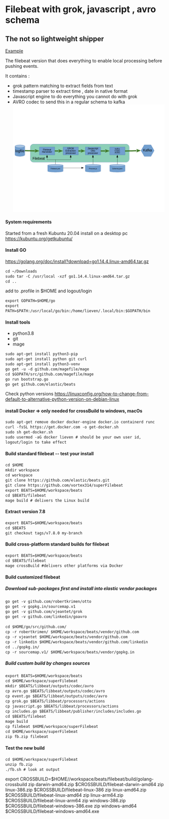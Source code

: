 # Filebeat with grok, javascript , avro schema
## The not so lightweight shipper
[Example](https://github.com/vortex314/beats/tree/master/filebeat/fb.yml)

The filebeat version that does everything to enable local processing before pushing events.

It contains :
-	grok pattern matching to extract fields from text
-	timestamp parser to extract time , date in native format
-	Javascript engine to do everything you cannot do with grok
-	AVRO codec to send this in a regular schema to kafka
![The Flow](https://github.com/vortex314/superFilebeat/blob/master/docs/Filebeat%2B%2B.png)
#### System requirements
Started from a fresh Kubuntu 20.04 install on a desktop pc
https://kubuntu.org/getkubuntu/
#### Install GO
https://golang.org/doc/install?download=go1.14.4.linux-amd64.tar.gz
```
cd ~/Downloads
sudo tar -C /usr/local -xzf go1.14.4.linux-amd64.tar.gz
cd ..
```
add to .profile in $HOME and logout/login
```
export GOPATH=$HOME/go
export PATH=$PATH:/usr/local/go/bin:/home/lieven/.local/bin:$GOPATH/bin
```
#### Install tools
- python3.8
- git
- mage
```
sudo apt-get install python3-pip
sudo apt-get install python git curl
sudo apt-get install python3-venv
go get -u -d github.com/magefile/mage
cd $GOPATH/src/github.com/magefile/mage
go run bootstrap.go
go get github.com/elastic/beats
```
Check python versions
https://linuxconfig.org/how-to-change-from-default-to-alternative-python-version-on-debian-linux
#### install Docker => only needed for crossBuild to windows, macOs
```
sudo apt-get remove docker docker-engine docker.io containerd runc
curl -fsSL https://get.docker.com -o get-docker.sh
sudo sh get-docker.sh
sudo usermod -aG docker lieven # should be your own user id, logout/login to take effect
```

#### Build standard filebeat -- test your install

```
cd $HOME
mkdir workspace
cd workspace
git clone https://github.com/elastic/beats.git
git clone https://github.com/vortex314/superFilebeat
export BEATS=$HOME/workspace/beats
cd $BEATS/filebeat
mage build # delivers the Linux build
```
#### Extract version 7.8
```
export BEATS=$HOME/workspace/beats
cd $BEATS
git checkout tags/v7.8.0 my-branch
```
#### Build cross-platform standard builds for filebeat 
```
export BEATS=$HOME/workspace/beats
cd $BEATS/filebeat
mage crossBuild #delivers other platforms via Docker
```

#### Build customized filebeat
##### Download sub-packages first and install into elastic vendor packages
```
go get -v github.com/robertkrimen/otto
go get -v gopkg.in/sourcemap.v1
go get -v github.com/vjeantet/grok
go get -v github.com/linkedin/goavro

cd $HOME/go/src/github.com/
cp -r robertkrimen/ $HOME/workspace/beats/vendor/github.com
cp -r vjeantet $HOME/workspace/beats/vendor/github.com
cp -r linkedin $HOME/workspace/beats/vendor/github.com/linkedin
cd ../gopkg.in/
cp -r sourcemap.v1/ $HOME/workspace/beats/vendor/gopkg.in
```
##### Build custom build by changes sources
```
export BEATS=$HOME/workspace/beats
cd $HOME/workspace/superFilebeat
mkdir $BEATS/libbeat/outputs/codec/avro
cp avro.go $BEATS/libbeat/outputs/codec/avro
cp event.go $BEATS/libbeat/outputs/codec/avro
cp grok.go $BEATS/libbeat/processors/actions
cp javascript.go $BEATS/libbeat/processors/actions
cp includes.go $BEATS/libbeat/publisher/includes/includes.go
cd $BEATS/filebeat
mage build 
cp filebeat $HOME/workspace/superFilebeat
cd $HOME/workspace/superFilebeat
zip fb.zip filebeat
```
#### Test the new build
```
cd $HOME/workspace/superFilebeat
unzip fb.zip
./fb.sh # look at output
```
export CROSSBUILD=$HOME//workspace/beats/filebeat/build/golang-crossbuild
zip darwin-amd64.zip $CROSSBUILD/filebeat-darwin-amd64
zip linux-386.zip  $CROSSBUILD/filebeat-linux-386
zip linux-amd64.zip    $CROSSBUILD/filebeat-linux-amd64
zip linux-arm64.zip $CROSSBUILD/filebeat-linux-arm64
zip windows-386.zip   $CROSSBUILD/filebeat-windows-386.exe
zip windows-amd64     $CROSSBUILD/filebeat-windows-amd64.exe



